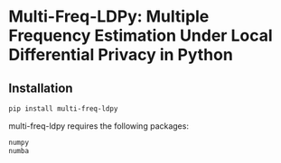 # Multi-Freq-LDPy: Multiple Frequency Estimation Under Local Differential Privacy in Python

## Installation
```bash
pip install multi-freq-ldpy
```

multi-freq-ldpy requires the following packages:
```bash
numpy
numba
```

